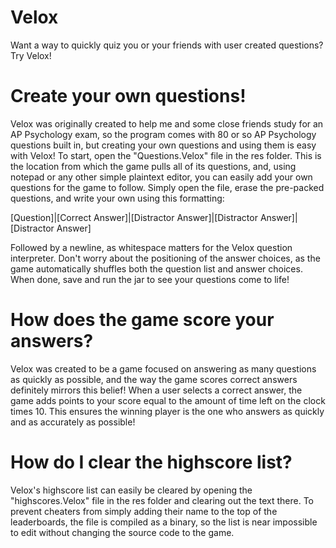 # Velox
Want a way to quickly quiz you or your friends with user created questions? Try Velox!

# Create your own questions!
Velox was originally created to help me and some close friends study for an AP Psychology exam, so the program comes with 80 or so AP Psychology questions built in, but creating your own questions and using them is easy with Velox! To start, open the "Questions.Velox" file in the res folder. This is the location from which the game pulls all of its questions, and, using notepad or any other simple plaintext editor, you can easily add your own questions for the game to follow. Simply open the file, erase the pre-packed questions, and write your own using this formatting:

[Question]|[Correct Answer]|[Distractor Answer]|[Distractor Answer]|[Distractor Answer]

Followed by a newline, as whitespace matters for the Velox question interpreter. Don't worry about the positioning of the answer choices, as the game automatically shuffles both the question list and answer choices. When done, save and run the jar to see your questions come to life!

# How does the game score your answers?
Velox was created to be a game focused on answering as many questions as quickly as possible, and the way the game scores correct answers definitely mirrors this belief! When a user selects a correct answer, the game adds points to your score equal to the amount of time left on the clock times 10. This ensures the winning player is the one who answers as quickly and as accurately as possible!

# How do I clear the highscore list?
Velox's highscore list can easily be cleared by opening the "highscores.Velox" file in the res folder and clearing out the text there. To prevent cheaters from simply adding their name to the top of the leaderboards, the file is compiled as a binary, so the list is near impossible to edit without changing the source code to the game.

